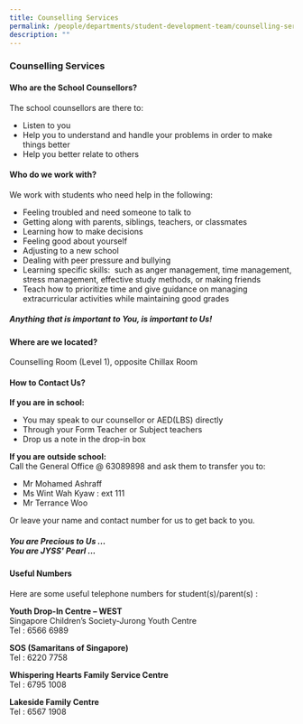 ```yaml
---
title: Counselling Services
permalink: /people/departments/student-development-team/counselling-services/
description: ""
---
```

### **Counselling Services**
#### **Who are the School Counsellors?**
The school counsellors are there to:  
*   Listen to you &nbsp; &nbsp; &nbsp; &nbsp;
*   Help you to understand and handle your problems in order to make things better &nbsp; &nbsp; &nbsp; &nbsp;
*   Help you better relate to others

#### **Who do we work with?**
We work with students who need help in the following:  
*   Feeling troubled and need someone to talk to
*   Getting along with parents, siblings, teachers, or classmates
*   Learning how to make decisions
*   Feeling good about yourself
*   Adjusting to a new school
*   Dealing with peer pressure and bullying
*   Learning specific skills: &nbsp;such as anger management, time management, stress management, effective study methods, or making friends
*   Teach how to prioritize time and give guidance on managing extracurricular activities while maintaining good grades

##### **Anything that is important to You, is important to Us!**
#### **Where are we located?**
Counselling Room (Level 1), opposite Chillax Room  

#### **How to Contact Us?**
**If you are in school:**  

*   You may speak to our counsellor or AED(LBS) directly
*   Through your Form Teacher or Subject teachers
*   Drop us a note in the drop-in box

  
**If you are outside school:**<br>
Call the General Office @ 63089898 and ask them to transfer you to:&nbsp;

*   Mr Mohamed Ashraff&nbsp;
*   Ms Wint Wah Kyaw : ext 111  
*   Mr Terrance Woo

Or leave your name and contact number for us to get back to you.

##### **You are Precious to Us ...<br>You are JYSS' Pearl ...**

#### **Useful Numbers**
Here are some useful telephone numbers for student(s)/parent(s) :

**Youth Drop-In Centre – WEST**&nbsp;<br>
Singapore Children’s Society-Jurong Youth Centre<br>
Tel : 6566 6989

**SOS (Samaritans of Singapore)**<br>
Tel : 6220 7758

**Whispering Hearts Family Service Centre**<br>
Tel : 6795 1008

**Lakeside Family Centre**<br>
Tel : 6567 1908